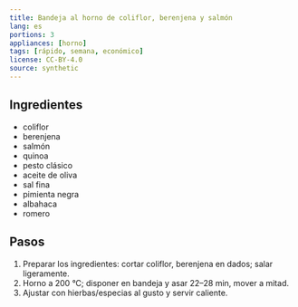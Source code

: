 ```yaml
---
title: Bandeja al horno de coliflor, berenjena y salmón
lang: es
portions: 3
appliances: [horno]
tags: [rápido, semana, económico]
license: CC-BY-4.0
source: synthetic
---
```

## Ingredientes
- coliflor
- berenjena
- salmón
- quinoa
- pesto clásico
- aceite de oliva
- sal fina
- pimienta negra
- albahaca
- romero

## Pasos
1. Preparar los ingredientes: cortar coliflor, berenjena en dados; salar ligeramente.
2. Horno a 200 °C; disponer en bandeja y asar 22–28 min, mover a mitad.
3. Ajustar con hierbas/especias al gusto y servir caliente.
